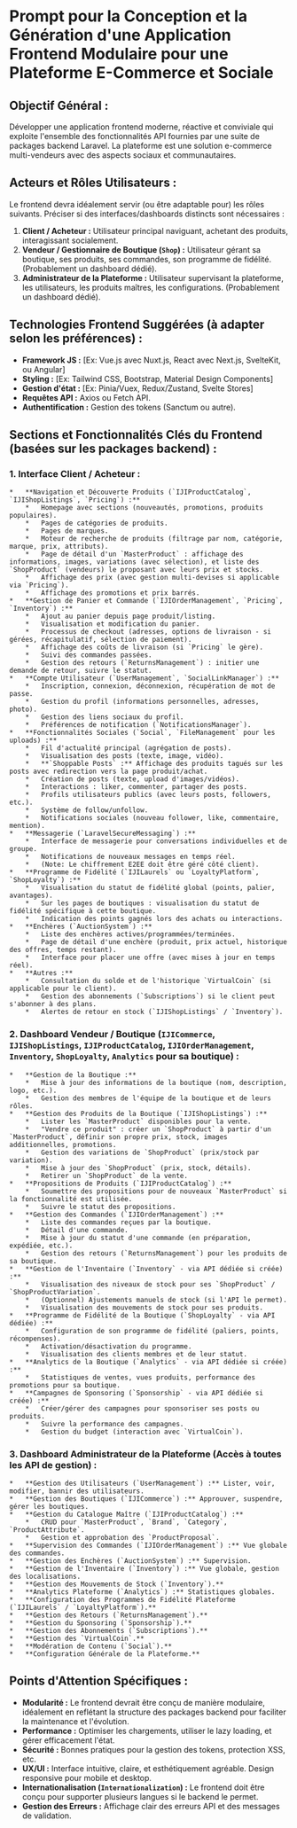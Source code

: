 # Prompt pour la Conception et la Génération d'une Application Frontend Modulaire pour une Plateforme E-Commerce et Sociale

## Objectif Général :
Développer une application frontend moderne, réactive et conviviale qui exploite l'ensemble des fonctionnalités API fournies par une suite de packages backend Laravel. La plateforme est une solution e-commerce multi-vendeurs avec des aspects sociaux et communautaires.

## Acteurs et Rôles Utilisateurs :
Le frontend devra idéalement servir (ou être adaptable pour) les rôles suivants. Préciser si des interfaces/dashboards distincts sont nécessaires :
1.  **Client / Acheteur :** Utilisateur principal naviguant, achetant des produits, interagissant socialement.
2.  **Vendeur / Gestionnaire de Boutique (`Shop`) :** Utilisateur gérant sa boutique, ses produits, ses commandes, son programme de fidélité. (Probablement un dashboard dédié).
3.  **Administrateur de la Plateforme :** Utilisateur supervisant la plateforme, les utilisateurs, les produits maîtres, les configurations. (Probablement un dashboard dédié).

## Technologies Frontend Suggérées (à adapter selon les préférences) :
*   **Framework JS :** [Ex: Vue.js avec Nuxt.js, React avec Next.js, SvelteKit, ou Angular]
*   **Styling :** [Ex: Tailwind CSS, Bootstrap, Material Design Components]
*   **Gestion d'état :** [Ex: Pinia/Vuex, Redux/Zustand, Svelte Stores]
*   **Requêtes API :** Axios ou Fetch API.
*   **Authentification :** Gestion des tokens (Sanctum ou autre).

## Sections et Fonctionnalités Clés du Frontend (basées sur les packages backend) :

### 1. Interface Client / Acheteur :

    *   **Navigation et Découverte Produits (`IJIProductCatalog`, `IJIShopListings`, `Pricing`) :**
        *   Homepage avec sections (nouveautés, promotions, produits populaires).
        *   Pages de catégories de produits.
        *   Pages de marques.
        *   Moteur de recherche de produits (filtrage par nom, catégorie, marque, prix, attributs).
        *   Page de détail d'un `MasterProduct` : affichage des informations, images, variations (avec sélection), et liste des `ShopProduct` (vendeurs) le proposant avec leurs prix et stocks.
        *   Affichage des prix (avec gestion multi-devises si applicable via `Pricing`).
        *   Affichage des promotions et prix barrés.
    *   **Gestion de Panier et Commande (`IJIOrderManagement`, `Pricing`, `Inventory`) :**
        *   Ajout au panier depuis page produit/listing.
        *   Visualisation et modification du panier.
        *   Processus de checkout (adresses, options de livraison - si gérées, récapitulatif, sélection de paiement).
        *   Affichage des coûts de livraison (si `Pricing` le gère).
        *   Suivi des commandes passées.
        *   Gestion des retours (`ReturnsManagement`) : initier une demande de retour, suivre le statut.
    *   **Compte Utilisateur (`UserManagement`, `SocialLinkManager`) :**
        *   Inscription, connexion, déconnexion, récupération de mot de passe.
        *   Gestion du profil (informations personnelles, adresses, photo).
        *   Gestion des liens sociaux du profil.
        *   Préférences de notification (`NotificationsManager`).
    *   **Fonctionnalités Sociales (`Social`, `FileManagement` pour les uploads) :**
        *   Fil d'actualité principal (agrégation de posts).
        *   Visualisation des posts (texte, image, vidéo).
        *   **`Shoppable Posts` :** Affichage des produits tagués sur les posts avec redirection vers la page produit/achat.
        *   Création de posts (texte, upload d'images/vidéos).
        *   Interactions : liker, commenter, partager des posts.
        *   Profils utilisateurs publics (avec leurs posts, followers, etc.).
        *   Système de follow/unfollow.
        *   Notifications sociales (nouveau follower, like, commentaire, mention).
    *   **Messagerie (`LaravelSecureMessaging`) :**
        *   Interface de messagerie pour conversations individuelles et de groupe.
        *   Notifications de nouveaux messages en temps réel.
        *   (Note: Le chiffrement E2EE doit être géré côté client).
    *   **Programme de Fidélité (`IJILaurels` ou `LoyaltyPlatform`, `ShopLoyalty`) :**
        *   Visualisation du statut de fidélité global (points, palier, avantages).
        *   Sur les pages de boutiques : visualisation du statut de fidélité spécifique à cette boutique.
        *   Indication des points gagnés lors des achats ou interactions.
    *   **Enchères (`AuctionSystem`) :**
        *   Liste des enchères actives/programmées/terminées.
        *   Page de détail d'une enchère (produit, prix actuel, historique des offres, temps restant).
        *   Interface pour placer une offre (avec mises à jour en temps réel).
    *   **Autres :**
        *   Consultation du solde et de l'historique `VirtualCoin` (si applicable pour le client).
        *   Gestion des abonnements (`Subscriptions`) si le client peut s'abonner à des plans.
        *   Alertes de retour en stock (`IJIShopListings` / `Inventory`).

### 2. Dashboard Vendeur / Boutique (`IJICommerce`, `IJIShopListings`, `IJIProductCatalog`, `IJIOrderManagement`, `Inventory`, `ShopLoyalty`, `Analytics` pour sa boutique) :

    *   **Gestion de la Boutique :**
        *   Mise à jour des informations de la boutique (nom, description, logo, etc.).
        *   Gestion des membres de l'équipe de la boutique et de leurs rôles.
    *   **Gestion des Produits de la Boutique (`IJIShopListings`) :**
        *   Lister les `MasterProduct` disponibles pour la vente.
        *   "Vendre ce produit" : créer un `ShopProduct` à partir d'un `MasterProduct`, définir son propre prix, stock, images additionnelles, promotions.
        *   Gestion des variations de `ShopProduct` (prix/stock par variation).
        *   Mise à jour des `ShopProduct` (prix, stock, détails).
        *   Retirer un `ShopProduct` de la vente.
    *   **Propositions de Produits (`IJIProductCatalog`) :**
        *   Soumettre des propositions pour de nouveaux `MasterProduct` si la fonctionnalité est utilisée.
        *   Suivre le statut des propositions.
    *   **Gestion des Commandes (`IJIOrderManagement`) :**
        *   Liste des commandes reçues par la boutique.
        *   Détail d'une commande.
        *   Mise à jour du statut d'une commande (en préparation, expédiée, etc.).
        *   Gestion des retours (`ReturnsManagement`) pour les produits de sa boutique.
    *   **Gestion de l'Inventaire (`Inventory` - via API dédiée si créée) :**
        *   Visualisation des niveaux de stock pour ses `ShopProduct` / `ShopProductVariation`.
        *   (Optionnel) Ajustements manuels de stock (si l'API le permet).
        *   Visualisation des mouvements de stock pour ses produits.
    *   **Programme de Fidélité de la Boutique (`ShopLoyalty` - via API dédiée) :**
        *   Configuration de son programme de fidélité (paliers, points, récompenses).
        *   Activation/désactivation du programme.
        *   Visualisation des clients membres et de leur statut.
    *   **Analytics de la Boutique (`Analytics` - via API dédiée si créée) :**
        *   Statistiques de ventes, vues produits, performance des promotions pour sa boutique.
    *   **Campagnes de Sponsoring (`Sponsorship` - via API dédiée si créée) :**
        *   Créer/gérer des campagnes pour sponsoriser ses posts ou produits.
        *   Suivre la performance des campagnes.
        *   Gestion du budget (interaction avec `VirtualCoin`).

### 3. Dashboard Administrateur de la Plateforme (Accès à toutes les API de gestion) :

    *   **Gestion des Utilisateurs (`UserManagement`) :** Lister, voir, modifier, bannir des utilisateurs.
    *   **Gestion des Boutiques (`IJICommerce`) :** Approuver, suspendre, gérer les boutiques.
    *   **Gestion du Catalogue Maître (`IJIProductCatalog`) :**
        *   CRUD pour `MasterProduct`, `Brand`, `Category`, `ProductAttribute`.
        *   Gestion et approbation des `ProductProposal`.
    *   **Supervision des Commandes (`IJIOrderManagement`) :** Vue globale des commandes.
    *   **Gestion des Enchères (`AuctionSystem`) :** Supervision.
    *   **Gestion de l'Inventaire (`Inventory`) :** Vue globale, gestion des localisations.
    *   **Gestion des Mouvements de Stock (`Inventory`).**
    *   **Analytics Plateforme (`Analytics`) :** Statistiques globales.
    *   **Configuration des Programmes de Fidélité Plateforme (`IJILaurels` / `LoyaltyPlatform`).**
    *   **Gestion des Retours (`ReturnsManagement`).**
    *   **Gestion du Sponsoring (`Sponsorship`).**
    *   **Gestion des Abonnements (`Subscriptions`).**
    *   **Gestion des `VirtualCoin`.**
    *   **Modération de Contenu (`Social`).**
    *   **Configuration Générale de la Plateforme.**

## Points d'Attention Spécifiques :

*   **Modularité :** Le frontend devrait être conçu de manière modulaire, idéalement en reflétant la structure des packages backend pour faciliter la maintenance et l'évolution.
*   **Performance :** Optimiser les chargements, utiliser le lazy loading, et gérer efficacement l'état.
*   **Sécurité :** Bonnes pratiques pour la gestion des tokens, protection XSS, etc.
*   **UX/UI :** Interface intuitive, claire, et esthétiquement agréable. Design responsive pour mobile et desktop.
*   **Internationalisation (`Internationalization`) :** Le frontend doit être conçu pour supporter plusieurs langues si le backend le permet.
*   **Gestion des Erreurs :** Affichage clair des erreurs API et des messages de validation.
